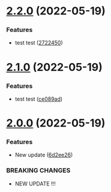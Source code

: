 # [2.2.0](https://github.com/Supersalt/APT3/compare/v2.1.0...v2.2.0) (2022-05-19)


### Features

* test test ([2722450](https://github.com/Supersalt/APT3/commit/2722450276ddf66fadeaf405aded832bd61fc4a0))



# [2.1.0](https://github.com/Supersalt/APT3/compare/v2.0.0...v2.1.0) (2022-05-19)


### Features

* test test ([ce089ad](https://github.com/Supersalt/APT3/commit/ce089ad280492b582844b453f48c24feb9f37348))



# [2.0.0](https://github.com/Supersalt/APT3/compare/6d2ee265130de4dd4285403554c6b242a1ff3114...v2.0.0) (2022-05-19)


### Features

* New update ([6d2ee26](https://github.com/Supersalt/APT3/commit/6d2ee265130de4dd4285403554c6b242a1ff3114))


### BREAKING CHANGES

* NEW UPDATE !!!



